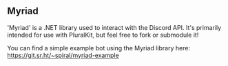 ## Myriad

'Myriad' is a .NET library used to interact with the Discord API. It's primarily intended for use with PluralKit, but feel free to fork or submodule it!

You can find a simple example bot using the Myriad library here: <https://git.sr.ht/~spiral/myriad-example>